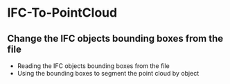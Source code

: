 # IFC-To-PointCloud

## Change the IFC objects bounding boxes from the file

- Reading the IFC objects bounding boxes from the file
- Using the bounding boxes to segment the point cloud by object
